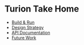 # Turion Take Home

- [Build & Run](/docs/USAGE.md)
- [Design Strategy](docs/design.md)
- [API Documentation](/docs/api-documentation.md)
- [Future Work](/docs/future-work.md)
